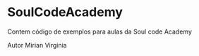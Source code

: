 # SoulCodeAcademy
Contem código de exemplos para aulas da Soul code Academy

Autor
Mirian Virginia 
